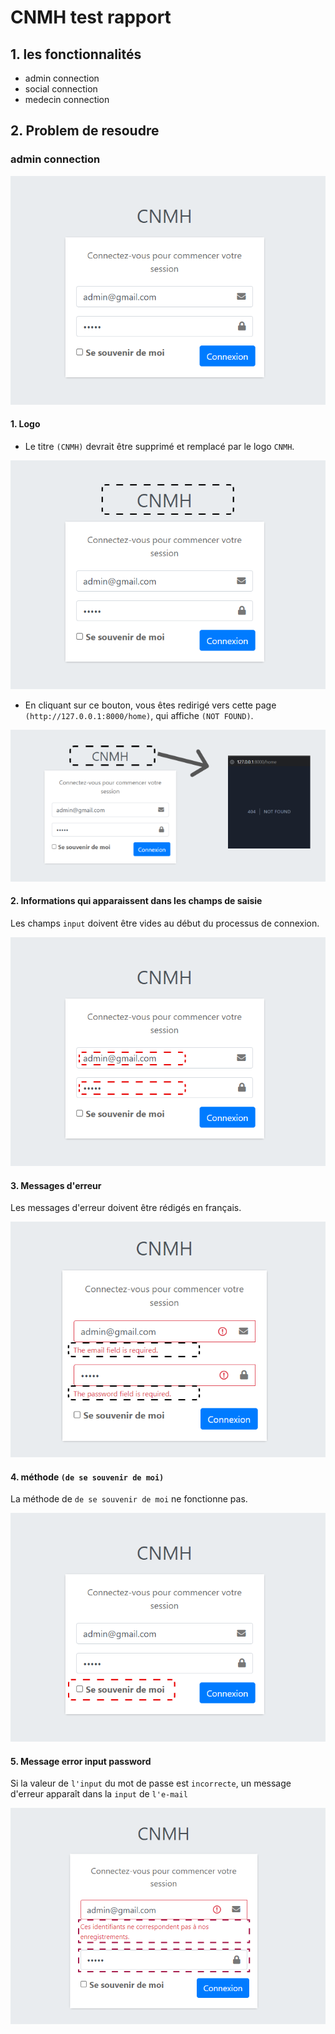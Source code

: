 # CNMH test rapport 
## 1.   les fonctionnalités 
- admin connection
- social connection
- medecin connection

## 2.   Problem de resoudre

### admin connection
![connection](images-test-authentification-cnmh/login.png)
#### 1. Logo 

- Le titre `(CNMH)` devrait être supprimé et remplacé par le logo `CNMH`.


![Logo](images-test-authentification-cnmh/logocnmh.png)


- En cliquant sur ce bouton, vous êtes redirigé vers cette page `(http://127.0.0.1:8000/home)`, qui affiche `(NOT FOUND)`.


![btnLogo](images-test-authentification-cnmh/btnlogo28.png)

#### 2. Informations qui apparaissent dans les champs de saisie

Les champs `input` doivent être vides au début du processus de connexion.

![Informations](images-test-authentification-cnmh/infodeleted.png)

#### 3. Messages d'erreur

Les messages d'erreur doivent être rédigés en français.


![masseg error](images-test-authentification-cnmh/massegError26.png)

#### 4. méthode `(de se souvenir de moi)`


La méthode de `de se souvenir de moi` ne fonctionne pas.



![méthode souvenir](images-test-authentification-cnmh/methode-se-souvenir-moi27.png)

#### 5. Message error input password

Si la valeur de `l'input` du mot de passe est `incorrecte`, un message d'erreur apparaît dans la `input` de `l'e-mail`

![error-masseg-input-password](images-test-authentification-cnmh/massegerrorinputpassword.png)